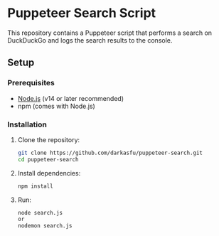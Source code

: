 # Puppeteer Search Script

This repository contains a Puppeteer script that performs a search on DuckDuckGo and logs the search results to the console.

## Setup

### Prerequisites

- [Node.js](https://nodejs.org/) (v14 or later recommended)
- npm (comes with Node.js)

### Installation

1. Clone the repository:
   ```bash
   git clone https://github.com/darkasfu/puppeteer-search.git
   cd puppeteer-search

2. Install dependencies:
   ```bash
   npm install

3. Run:
   ```bash
   node search.js
   or
   nodemon search.js
